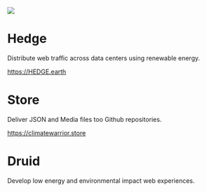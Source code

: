 ![](https://smeskey-github-prod.s3.amazonaws.com/projects/climate-warrior/climate_warrior_identity_200.png)

# Hedge
Distribute web traffic across data centers using renewable energy.

https://HEDGE.earth

# Store
Deliver JSON and Media files too Github repositories.

https://climatewarrior.store

# Druid
Develop low energy and environmental impact web experiences.
